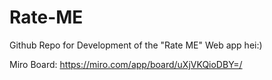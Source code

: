 # Rate-ME

Github Repo for Development of the "Rate ME" Web app
hei:)

Miro Board:
  https://miro.com/app/board/uXjVKQioDBY=/
